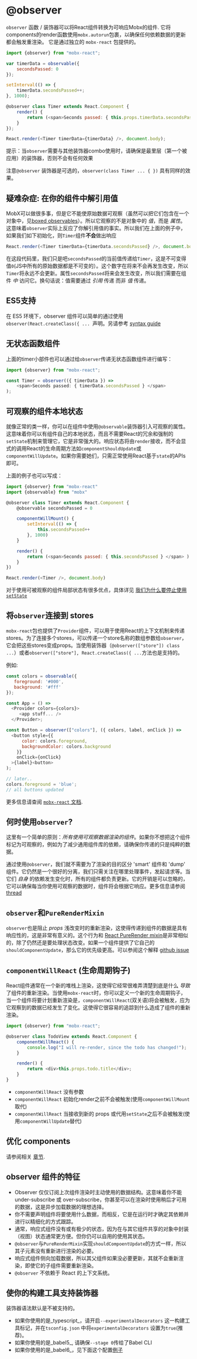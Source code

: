 # @observer

`observer` 函数 / 装饰器可以将React组件转换为可响应Mobx的组件.
它将components的render函数使用`mobx.autorun`包裹，以确保任何依赖数据的更新都会触发重渲染。
它是通过独立的 `mobx-react` 包提供的。

```javascript
import {observer} from "mobx-react";

var timerData = observable({
	secondsPassed: 0
});

setInterval(() => {
	timerData.secondsPassed++;
}, 1000);

@observer class Timer extends React.Component {
	render() {
		return (<span>Seconds passed: { this.props.timerData.secondsPassed } </span> )
	}
});

React.render(<Timer timerData={timerData} />, document.body);
```
提示：当`observer`需要与其他装饰器combo使用时，请确保是最里层（第一个被应用）的装饰器，否则不会有任何效果

注意`@observer` 装饰器是可选的，`observer(class Timer ... { })` 具有同样的效果。

## 疑难杂症: 在你的组件中解引用值

MobX可以做很多事，但是它不能使原始数据可观察（虽然可以把它们包含在一个对象中，见[boxed observables](boxed.md)）。所以它观察的不是对象中的 _值_，而是 _属性_。这意味着`observer`实际上反应了你解引用值的事实。所以我们在上面的例子中，如果我们如下初始化，则`Timer`组件**不会**做出响应

```javascript
React.render(<Timer timerData={timerData.secondsPassed} />, document.body)
```


在这段代码里，我们只是吧`secondsPassed`的当前值传递给`Timer`，这是不可变得值`0`(JS中所有的原始数据都是不可变的）。这个数字在将来不会再发生改变，所以`Timer`将永远不会更新。属性`secondsPassed`将来会发生改变，所以我们需要在组件 _中_ 访问它。换句话说：值需要通过 _引用_ 传递 而非 _值_ 传递。 


## ES5支持

在 ES5 环境下，observer 组件可以简单的通过使用`observer(React.createClass({ ... `声明。另请参考 [syntax guide](../best/syntax.md)

## 无状态函数组件

上面的timer小部件也可以通过给`observer`传递无状态函数组件进行编写：


```javascript
import {observer} from "mobx-react";

const Timer = observer(({ timerData }) =>
	<span>Seconds passed: { timerData.secondsPassed } </span>
);
```

## 可观察的组件本地状态

就像正常的类一样，你可以在组件中使用`@observable`装饰器引入可观察的属性。这意味着你可以有组件自己的本地状态，而且不需要React的冗余和强制的`setState`机制来管理它，它是非常强大的。响应状态将由`render`接收，而不会显式的调用React的生命周期方法如`componentShouldUpdate`或`componentWillUpdate`。如果你需要她们，只需正常使用React基于`state`的APIs即可。

上面的例子也可以写成：

```javascript
import {observer} from "mobx-react"
import {observable} from "mobx"

@observer class Timer extends React.Component {
	@observable secondsPassed = 0

	componentWillMount() {
		setInterval(() => {
			this.secondsPassed++
		}, 1000)
	}

	render() {
		return (<span>Seconds passed: { this.secondsPassed } </span> )
	}
})

React.render(<Timer />, document.body)
```


对于使用可被观察的组件局部状态有很多优点，具体详见 [我们为什么要停止使用`setState`](https://medium.com/@mweststrate/3-reasons-why-i-stopped-using-react-setstate-ab73fc67a42e)


## 将`observer`连接到 stores

`mobx-react`包也提供了`Provider`组件，可以用于使用React的上下文机制来传递stores。为了连接多个stores，可以传递一个store名称的数组参数给`observer`，它会把这些stores变成props。当使用装饰器（`@observer(["store"]) class ...`）或者`observer(["store"], React.createClass({ ...`方法也是支持的。


例如:

```javascript
const colors = observable({
   foreground: '#000',
   background: '#fff'
});

const App = () =>
  <Provider colors={colors}>
     <app stuff... />
  </Provider>;

const Button = observer(["colors"], ({ colors, label, onClick }) =>
  <button style={{
      color: colors.foreground,
      backgroundColor: colors.background
    }}
    onClick={onClick}
  >{label}<button>
);

// later..
colors.foreground = 'blue';
// all buttons updated
```

更多信息请查阅 [`mobx-react` 文档](https://github.com/mobxjs/mobx-react#provider-experimental).


## 何时使用`observer`?

这里有一个简单的原则：_所有使用可观察数据渲染的组件_。如果你不想把这个组件标记为可观察的，例如为了减少通用组件库的依赖，请确保你传递的只是纯粹的数据。

通过使用`@observer`，我们就不需要为了渲染的目的区分 'smart' 组件和 'dump' 组件。它仍然是一个很好的分离，我们只需关注在哪里处理事件，发起请求等。当它们 _自身_ 的依赖发生变化时，所有的组件都负责更新。它的开销是可以忽略的，它可以确保每当你使用可观察的数据时，组件将会根据它响应。更多信息请参阅 [thread](https://www.reddit.com/r/reactjs/comments/4vnxg5/free_eggheadio_course_learn_mobx_react_in_30/d61oh0l)



## `observer`和`PureRenderMixin`

`observer`也是阻止 _props_ 浅改变时的重新渲染，这使得传递到组件的数据是具有响应性的，这是非常有意义的。这个行为和 [React PureRender mixin](https://facebook.github.io/react/docs/pure-render-mixin.html)是非常相似的，除了仍然还是要处理状态改变。如果一个组件提供了它自己的`shouldComponentUpdate`，那么它的优先级更高。可以参阅这个解释 [github issue](https://github.com/mobxjs/mobx/issues/101)


## `componentWillReact` (生命周期钩子)

React组件通常在一个新的堆栈上渲染，这使得它经常很难弄清楚到底是什么 _导致_ 了组件的重新渲染。当使用`mobx-react`时，你可以定义一个新的生命周期钩子，当一个组件将要计划重新渲染是，`componentWillReact`(双关语)将会被触发，应为它观察到的数据已经发生了变化。这使得它很容易的追踪到什么造成了组件的重新渲染。

```javascript
import {observer} from "mobx-react";

@observer class TodoView extends React.Component {
    componentWillReact() {
        console.log("I will re-render, since the todo has changed!");
    }

    render() {
        return <div>this.props.todo.title</div>;
    }
}
```

* `componentWillReact` 没有参数
* `componentWillReact` 初始化render之前不会被触发(使用`componentWillMount`取代)
* `componentWillReact` 当接收到新的 props 或代用`setState`之后不会被触发(使用`componentWillUpdate`替代)


## 优化 components

请参阅相关 [章节](../best/react-performance.md).


##  observer 组件的特征

* Observer 仅仅订阅上次组件渲染时主动使用的数据结构。这意味着你不能 under-subscribe 或 over-subscribe，你甚至可以在渲染时使用稍后才可用的数据，这是异步加载数据的理想选择。
* 你不需要声明组件将要使用什么数据，而相反，它是在运行时才确定其依赖并进行以精细化的方式跟踪。
* 通常，响应式组件没有或有极少的状态，因为在与其它组件共享的对象中封装（视图）状态通常更方便。但你仍可以自用的使用其状态。
* `@observer`与`PureRenderMixin`实现`shouldCompoentUpdate`的方式一样，所以其子元素没有重新进行渲染的必要。
* 响应式组件侧向加载数据，所以其父组件如果没必要更新，其就不会重新渲染，即使它的子组件需要重新渲染。
* `@observer` 不依赖于 React 的上下文系统。

## 使你的构建工具支持装饰器

装饰器语法默认是不被支持的。

* 如果你使用的是_typescript_，请开启`--experimentalDecorators` 这一构建工具标记，并在`tsconfig.json` 中将`experimentalDecorators` 设置为`true`(推荐)。
* 如果你使用的是_babel5_, 请确保`--stage 0`传给了Babel CLI
* 如果你使用的是_babel6_，见下面这个配置[例子]((https://github.com/mobxjs/mobx/issues/105))
